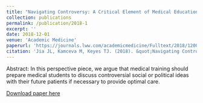 ```yaml
---
title: "Navigating Controversy: A Critical Element of Medical Education"
collection: publications
permalink: /publication/2018-1
excerpt: ''
date: 2018-12-01 
venue: 'Academic Medicine'
paperurl: 'https://journals.lww.com/academicmedicine/Fulltext/2018/12000/Navigating_Controversy__A_Critical_Element_of.3.aspx'
citation: 'Jia JL, Kamceva M, Keyes TJ. (2018). &quot;Navigating Controversy: A Critical Element of Medical Education.&quot; <i>Academic Medicine 1</i>. 12 1750.'
---
```


Abstract: In this perspective piece, we argue that medical training should prepare medical students to discuss controversial social or political ideas with their future patients if necessary to provide optimal care.

[Download paper here](https://journals.lww.com/academicmedicine/Fulltext/2018/12000/Navigating_Controversy__A_Critical_Element_of.3.aspx)

